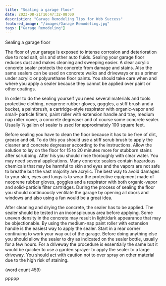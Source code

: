 ```yaml
---
title: "Sealing a garage floor"
date: 2023-08-21T10:47:32-08:00
description: "Garage Remodeling Tips for Web Success"
featured_image: "/images/Garage Remodeling.jpg"
tags: ["Garage Remodeling"]
---
```


Sealing a garage floor


The floor of your garage is exposed to intense corrosion 
and deterioration due to road salt, oils and other auto fluids. 
Sealing your garage floor reduces dust and makes 
cleaning and sweeping easier. A clear acrylic concrete 
sealer protects the concrete from damage and stains. Also 
the same sealers can be used on concrete walks and 
driveways or as a primer under acrylic or polyurethane 
floor paints. You should take care when and where you 
apply a sealer because they cannot be applied over paint or 
other coatings.

In order to do the sealing yourself you need several 
materials and tools: protective clothing, neoprene rubber 
gloves, goggles, a stiff brush and a bucket, a paintbrush, a 
cartridge-style respirator with organic-vapor and small-
particle filters, paint roller with extension handle and tray, 
medium nap roller cover, a concrete degreaser and of 
course some concrete sealer. Usually ½ gallon of sealer is 
used for approximately 100 square feet.

Before sealing you have to clean the floor because it has to 
be free of dirt, grease and oil. To do this you should use a 
stiff scrub brush to apply the cleaner and concrete 
degreaser according to the instructions. Allow the solution 
to lay on the floor for 15 to 20 minutes more for stubborn 
stains after scrubbing. After his you should rinse 
thoroughly with clear water. You may need several 
applications.  Many concrete sealers contain hazardous 
chemicals that may be harmful to skin and eyes and the 
vapors are not safe to breathe but the vast majority are 
acrylic. The best way to avoid damages to your skin, eyes 
and lungs is to wear the protective equipment made of 
neoprene rubber gloves, goggles and a respirator with both 
organic-vapor and solid-particle filter cartridges. During 
the process of sealing the floor you should continuously 
ventilate the garage by opening all doors and windows and 
also using a fan would be a great idea.

After cleaning and drying the concrete, the sealer has to be 
applied. The sealer should be tested in an inconspicuous 
area before applying. Some uneven density in the concrete 
may result in light/dark appearance that may be 
objectionable. By using the medium-nap paint roller with 
extension handle is the easiest way to apply the sealer. Start 
in a rear corner continuing to work your way out of the 
garage. Before doing anything else you should allow the 
sealer to dry as indicated on the sealer bottle, usually for a 
few hours. For a driveway the procedure is essentially the 
same but it would be quicker to use a garden sprayer to 
apply the sealer to a large driveway. You should act with 
caution not to over spray on other material due to the high 
risk of staining.

(word count 459)

PPPPP


